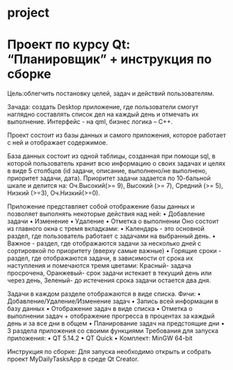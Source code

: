 # project

# Проект по курсу Qt: “Планировщик” + инструкция по сборке
Цель:облегчить постановку целей, задач и действий пользователям.

Зачада: создать Desktop приложение, где пользователи смогут наглядно составлять список дел на каждый день и отмечать их выполнение. Интерфейс - на qml, бизнес логика – C++.

Проект состоит из базы данных и самого приложения, которое работает с ней и отображает содержимое.

База данных  состоит из одной таблицы, созданная при помощи sql, в которой пользователь хранит  всю информацию о своих задачах и целях в виде 5 столбцов  (id задачи, описание, выполнено/не выполнено, приоритет задачи, дата). Приоритет задачи задается по 10-бальной шкале и делится на: Оч.Высокий(>= 9), Высокий (>= 7), Средний (>= 5), Низкий (>=3), Оч.Низкий(>=0).

Приложение представляет собой отображение базы данных и позволяет  выполнять некоторые действия над ней:
		•	Добавление задачи
		•	Изменение 
		•	Удаление
		•	Отметка о выполнении
 Оно состоит из главного окна с тремя вкладками: 
•	Календарь - это основной раздел, где пользователь работает с задачами на выбранный день.
•	Важное - раздел, где отображаются задачи за несколько дней с сортировкой по приоритету (вверху самые важные)
•	Горящие сроки - раздел, где отображаются задачи, в зависимости от срока их наступления и помечаются тремя цветами: Красный- задача просрочена, Оранжевый- срок задачи истекает в текущий день или через день, Зеленый- до истечения срока задачи остается два дня. 

Задачи в каждом разделе отображаются в виде списка.
Фичи:
•	Добавление/Удаление/Изменение задач
•	Запись всей информации в базу данных
•	Отображение задач в виде списка
•	Отметка о выполнении задач + отображение прогресса в процентах за каждый день и за все дни в общем 
•	Планирование задач на предстоящие дни
•	3 раздела приложения со своими функциями
Требования для запуска приложения:
•	QT 5.14.2
•	QT Quick
•	Комплект: MinGW 64-bit

Инструкция по сборке:
Для запуска необходимо открыть и собрать проект MyDailyTasksApp в среде Qt Creator.
